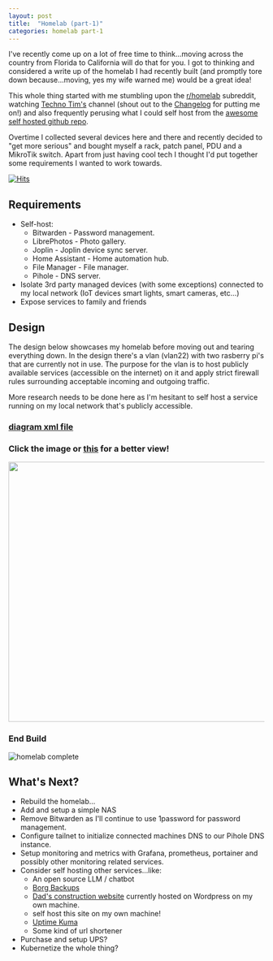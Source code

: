 ```yaml
---
layout: post
title:  "Homelab (part-1)"
categories: homelab part-1
---
```


I've recently come up on a lot of free time to think...moving across the country from Florida to California will do that for you. I got to thinking and considered a write up of the homelab I had recently built (and promptly tore down because...moving, yes my wife warned me) would be a great idea!

This whole thing started with me stumbling upon the [r/homelab](https://www.reddit.com/r/homelab/) subreddit, watching [Techno Tim's](https://www.youtube.com/@TechnoTim) channel (shout out to the [Changelog](https://changelog.com/) for putting me on!) and also frequently perusing what I could self host from the [awesome self hosted github repo](https://github.com/awesome-selfhosted/awesome-selfhosted?tab=readme-ov-file#photo-and-video-galleries).

Overtime I collected several devices here and there and recently decided to "get more serious" and bought myself a rack, patch panel, PDU and a MikroTik switch. Apart from just having cool tech I thought I'd put together some requirements I wanted to work towards.

<a href="https://hits.seeyoufarm.com">
    <img src="https://hits.seeyoufarm.com/api/count/incr/badge.svg?url=https%3A%2F%2Fkevins-lab.com%2Fhomelab%2Fpart-1%2F2024%2F09%2F22%2Fhomelab.html&count_bg=%2379C83D&title_bg=%23555555&icon=&icon_color=%23E7E7E7&title=Page%20Views&edge_flat=false" alt="Hits" />
</a>

## Requirements

* Self-host:
  * Bitwarden - Password management.
  * LibrePhotos - Photo gallery.
  * Joplin - Joplin device sync server.
  * Home Assistant - Home automation hub.
  * File Manager - File manager.
  * Pihole - DNS server.
* Isolate 3rd party managed devices (with some exceptions) connected to my local network (IoT devices smart lights, smart cameras, etc...)
* Expose services to family and friends

## Design
The design below showcases my homelab before moving out and tearing everything down. In the design there's a vlan (vlan22) with two rasberry pi's that are currently not in use. The purpose for the vlan is to host publicly available services (accessible on the internet) on it and apply strict firewall rules surrounding acceptable incoming and outgoing traffic.

More research needs to be done here as I'm hesitant to self host a service running on my local network that's publicly accessible. 
### [diagram xml file](/files/homelab.xml)
### Click the image or [this](/images/homelab.png) for a better view!

<a href="/images/homelab.png" alt="homelab" title="Click me to get a better view!">
  <img width="1024" height="512" src="/images/homelab.png"/>
</a>

### End Build

![homelab complete](/images/homelab-irl.jpg)

## What's Next?
* Rebuild the homelab...
* Add and setup a simple NAS
* Remove Bitwarden as I'll continue to use 1password for password management.
* Configure tailnet to initialize connected machines DNS to our Pihole DNS instance.
* Setup monitoring and metrics with Grafana, prometheus, portainer and possibly other monitoring related services.
* Consider self hosting other services...like:
  * An open source LLM / chatbot
  * [Borg Backups](https://www.borgbackup.org/)
  * [Dad's construction website](https://mckercherconstruction.com/) currently hosted on Wordpress on my own machine.
  * self host this site on my own machine!
  * [Uptime Kuma](https://github.com/louislam/uptime-kuma)
  * Some kind of url shortener
* Purchase and setup UPS?
* Kubernetize the whole thing?
